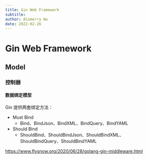 ```yaml
---
title: Gin Web Framework
subtitle:
author: Alomerry Wu
date: 2022-02-26
---
```


# Gin Web Framework

## Model

### 控制器

#### 数据绑定模型

Gin 提供两套绑定方法：

- Must Bind
  - Bind、BindJson、BindXML、BindQuery、BindYAML
- Should Bind
  - ShouldBind、ShouldBindJson、ShouldBindXML、ShouldBindQuery、ShouldBindYAML


https://www.flysnow.org/2020/06/28/golang-gin-middleware.html

